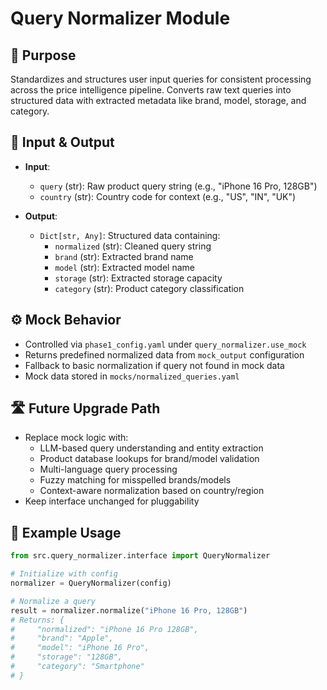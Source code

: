 # Query Normalizer Module

## 🧩 Purpose
Standardizes and structures user input queries for consistent processing across the price intelligence pipeline. Converts raw text queries into structured data with extracted metadata like brand, model, storage, and category.

## 🔁 Input & Output

- **Input**: 
  - `query` (str): Raw product query string (e.g., "iPhone 16 Pro, 128GB")
  - `country` (str): Country code for context (e.g., "US", "IN", "UK")

- **Output**: 
  - `Dict[str, Any]`: Structured data containing:
    - `normalized` (str): Cleaned query string
    - `brand` (str): Extracted brand name
    - `model` (str): Extracted model name
    - `storage` (str): Extracted storage capacity
    - `category` (str): Product category classification

## ⚙️ Mock Behavior

- Controlled via `phase1_config.yaml` under `query_normalizer.use_mock`
- Returns predefined normalized data from `mock_output` configuration
- Fallback to basic normalization if query not found in mock data
- Mock data stored in `mocks/normalized_queries.yaml`

## 🛣️ Future Upgrade Path

- Replace mock logic with:
  - LLM-based query understanding and entity extraction
  - Product database lookups for brand/model validation
  - Multi-language query processing
  - Fuzzy matching for misspelled brands/models
  - Context-aware normalization based on country/region
- Keep interface unchanged for pluggability

## 🧪 Example Usage
```python
from src.query_normalizer.interface import QueryNormalizer

# Initialize with config
normalizer = QueryNormalizer(config)

# Normalize a query
result = normalizer.normalize("iPhone 16 Pro, 128GB")
# Returns: {
#     "normalized": "iPhone 16 Pro 128GB",
#     "brand": "Apple",
#     "model": "iPhone 16 Pro",
#     "storage": "128GB",
#     "category": "Smartphone"
# }
``` 